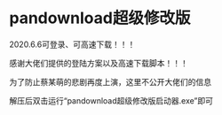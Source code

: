 # pandownload超级修改版

2020.6.6可登录、可高速下载！！！

感谢大佬们提供的登陆方案以及高速下载脚本！！！

为了防止蔡某萌的悲剧再度上演，这里不公开大佬们的信息

解压后双击运行“pandownload超级修改版启动器.exe”即可

